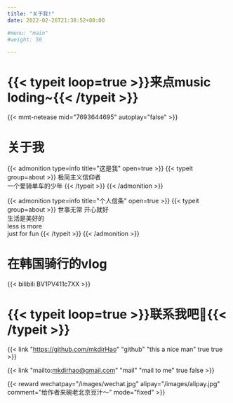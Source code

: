 ```yaml
---
title: "关于我!"
date: 2022-02-26T21:38:52+08:00

#menu: "main"
#weight: 50

---
```

# {{< typeit loop=true >}}来点music loding~{{< /typeit >}}
{{< mmt-netease mid="7693644695" autoplay="false" >}}

# 关于我
{{< admonition type=info title="这是我" open=true >}}
{{< typeit group=about >}}
极简主义信仰者<br>
一个爱骑单车的少年
{{< /typeit >}}
{{< /admonition >}}

{{< admonition type=info title="个人信条" open=true >}}
{{< typeit group=about >}}
世事无常 开心就好<br>
生活是美好的<br>
less is more<br>
just for fun
{{< /typeit >}}
{{< /admonition >}}

# 在韩国骑行的vlog
{{< bilibili BV1PV411c7XX  >}}

# {{< typeit loop=true >}}联系我吧👋{{< /typeit >}}
{{< link "https://github.com/mkdirHao" "github" "this a nice man" true true >}}

 
{{< link "mailto:mkdirhao@gmail.com" "mail" "mail to me" true false >}}

{{< reward wechatpay="/images/wechat.jpg" alipay="/images/alipay.jpg" comment="给作者来碗老北京豆汁～" mode="fixed" >}}


